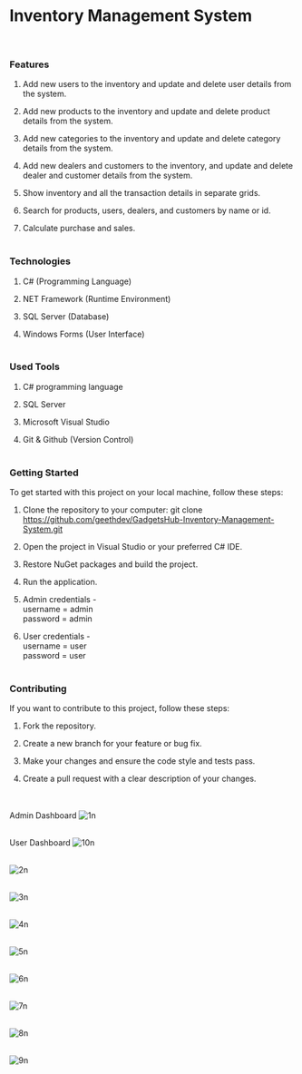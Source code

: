 <h1>Inventory Management System</h1> <br>

<h3>Features</h3>

1. Add new users to the inventory and update and delete user details from the system.<br>

2. Add new products to the inventory and update and delete product details from the system.<br>

3. Add new categories to the inventory and update and delete category details from the system.

4. Add new dealers and customers to the inventory, and update and delete dealer and customer details from the system.

5. Show inventory and all the transaction details in separate grids.

4. Search for products, users, dealers, and customers by name or id.<br>

5. Calculate purchase and sales. <br><br>


<h3>Technologies</h3>

1. C# (Programming Language) <br>

2. NET Framework (Runtime Environment) <br>

3. SQL Server (Database) <br>

4. Windows Forms (User Interface) <br><br>

<h3>Used Tools </h3>

1. C# programming language <br>

2. SQL Server <br>

3. Microsoft Visual Studio <br>

4. Git & Github (Version Control)<br><br>

<h3>Getting Started</h3>
To get started with this project on your local machine, follow these steps:

1. Clone the repository to your computer:
git clone https://github.com/geethdev/GadgetsHub-Inventory-Management-System.git <br>

2. Open the project in Visual Studio or your preferred C# IDE. <br>

3. Restore NuGet packages and build the project. <br>

4. Run the application.<br>

5. Admin credentials - <br>
  username = admin <br>
   password = admin <br>
7. User credentials - <br>
  username = user <br>
   password = user <br><br>

<h3>Contributing</h3>
If you want to contribute to this project, follow these steps:

1. Fork the repository. <br>

2. Create a new branch for your feature or bug fix.<br>

3. Make your changes and ensure the code style and tests pass.<br>

4. Create a pull request with a clear description of your changes.<br>
<br> <br>


Admin Dashboard
![1n](https://github.com/geethdev/GadgetsHub-Inventory-Management-System/assets/75660243/13b3b3c2-e5eb-4769-a43e-84b705049b6d)
<br> <br>

User Dashboard
![10n](https://github.com/geethdev/GadgetsHub-Inventory-Management-System/assets/75660243/fccf0e11-8620-4035-84d8-f9a0ba16da41)
<br> <br>

![2n](https://github.com/geethdev/GadgetsHub-Inventory-Management-System/assets/75660243/73d28afb-1779-4a79-aa26-fdeea0743784)
<br> <br>

![3n](https://github.com/geethdev/GadgetsHub-Inventory-Management-System/assets/75660243/a796a091-b66b-48f0-89b9-af5c5bc80e69)
<br> <br>

![4n](https://github.com/geethdev/GadgetsHub-Inventory-Management-System/assets/75660243/42830a64-8d1f-4d69-ae4e-bf52e28b8fd4)
<br> <br>

![5n](https://github.com/geethdev/GadgetsHub-Inventory-Management-System/assets/75660243/67004009-0d43-4426-a8ca-225c6fe03544)
<br> <br>

![6n](https://github.com/geethdev/GadgetsHub-Inventory-Management-System/assets/75660243/e27fdf5c-5c5d-4964-9dd7-6188db6cb88e)
<br> <br>

![7n](https://github.com/geethdev/GadgetsHub-Inventory-Management-System/assets/75660243/d9728777-e23a-4c78-a319-b753d9344bb0)
<br> <br>

![8n](https://github.com/geethdev/GadgetsHub-Inventory-Management-System/assets/75660243/0ce80e0e-c2c0-4bab-a289-9a7c0f516bf1)
<br> <br>

![9n](https://github.com/geethdev/GadgetsHub-Inventory-Management-System/assets/75660243/060d5298-e6a2-4f67-83ab-90863cd7b96f)
<br> <br>






